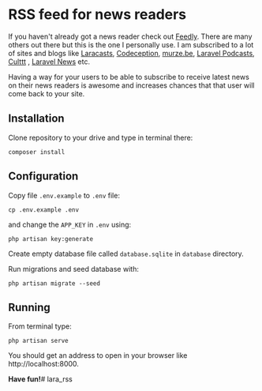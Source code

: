 # RSS feed for news readers

If you haven't already got a news reader check out [Feedly](https://feedly.com/). There are many others out there but this is the one I personally use. I am subscribed to a lot of sites and blogs like [Laracasts](https://laracasts.com/), [Codeception](http://codeception.com/), [murze.be](https://murze.be/), [Laravel Podcasts](http://www.laravelpodcast.com/), [Culttt](http://culttt.com/) , [Laravel News](https://laravel-news.com/) etc.

Having a way for your users to be able to subscribe to receive latest news on their news readers is awesome and increases chances that that user will come back to your site.

## Installation

Clone repository to your drive and type in terminal there:

```
composer install
```

## Configuration

Copy file `.env.example` to `.env` file:

```
cp .env.example .env
```

and change the `APP_KEY` in `.env` using:

```
php artisan key:generate
```

Create empty database file called `database.sqlite` in `database` directory.

Run migrations and seed database with:

```
php artisan migrate --seed
```

## Running

From terminal type:

```
php artisan serve
```

You should get an address to open in your browser like http://localhost:8000.

**Have fun!**# lara_rss
